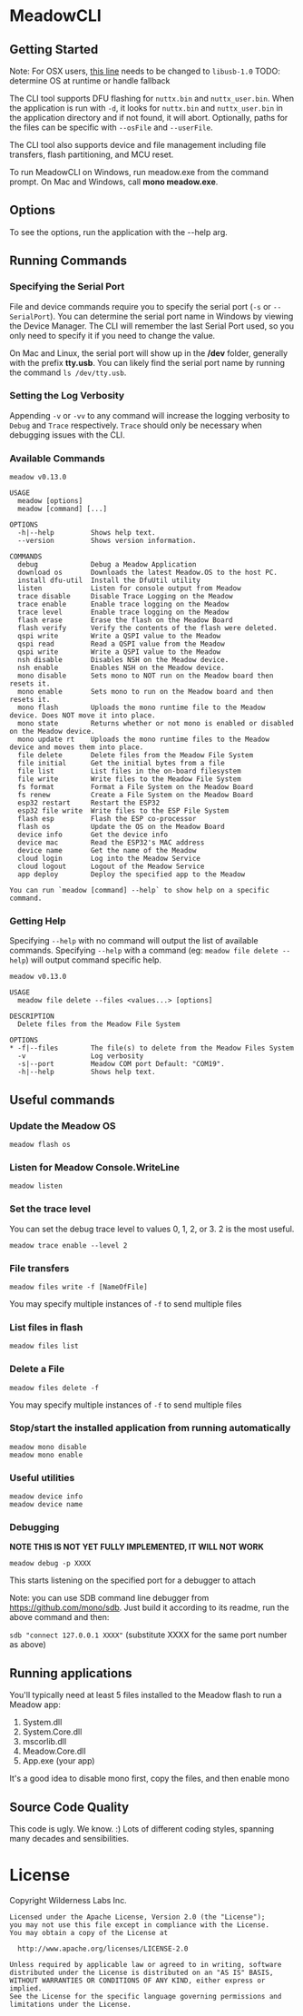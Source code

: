 # MeadowCLI

## Getting Started

Note: For OSX users, [this line](https://github.com/WildernessLabs/MeadowCLI/blob/master/MeadowCLI/DfuSharp.cs#L29) needs to be changed to `libusb-1.0` TODO: determine OS at runtime or handle fallback

The CLI tool supports DFU flashing for `nuttx.bin` and `nuttx_user.bin`. When the application is run with `-d`, it looks for `nuttx.bin` and `nuttx_user.bin` in the application directory and if not found, it will abort. Optionally, paths for the files can be specific with `--osFile` and `--userFile`.

The CLI tool also supports device and file management including file transfers, flash partitioning, and MCU reset.

To run MeadowCLI on Windows, run meadow.exe from the command prompt. On Mac and Windows, call **mono meadow.exe**.

## Options

To see the options, run the application with the --help arg.

## Running Commands

### Specifying the Serial Port
File and device commands require you to specify the serial port (`-s` or `--SerialPort`). You can determine the serial port name in Windows by viewing the Device Manager. The CLI will remember the last Serial Port used, so you only need to specify it if you need to change the value.

On Mac and Linux, the serial port will show up in the **/dev** folder, generally with the prefix **tty.usb**. You can likely find the serial port name by running the command `ls /dev/tty.usb`.

### Setting the Log Verbosity
Appending `-v` or `-vv` to any command will increase the logging verbosity to `Debug` and `Trace` respectively. `Trace` should only be necessary when debugging issues with the CLI.

### Available Commands
```
meadow v0.13.0

USAGE
  meadow [options]
  meadow [command] [...]

OPTIONS
  -h|--help         Shows help text.
  --version         Shows version information.

COMMANDS
  debug             Debug a Meadow Application
  download os       Downloads the latest Meadow.OS to the host PC.
  install dfu-util  Install the DfuUtil utility
  listen            Listen for console output from Meadow
  trace disable     Disable Trace Logging on the Meadow
  trace enable      Enable trace logging on the Meadow
  trace level       Enable trace logging on the Meadow
  flash erase       Erase the flash on the Meadow Board
  flash verify      Verify the contents of the flash were deleted.
  qspi write        Write a QSPI value to the Meadow
  qspi read         Read a QSPI value from the Meadow
  qspi write        Write a QSPI value to the Meadow
  nsh disable       Disables NSH on the Meadow device.
  nsh enable        Enables NSH on the Meadow device.
  mono disable      Sets mono to NOT run on the Meadow board then resets it.
  mono enable       Sets mono to run on the Meadow board and then resets it.
  mono flash        Uploads the mono runtime file to the Meadow device. Does NOT move it into place.
  mono state        Returns whether or not mono is enabled or disabled on the Meadow device.
  mono update rt    Uploads the mono runtime files to the Meadow device and moves them into place.
  file delete       Delete files from the Meadow File System
  file initial      Get the initial bytes from a file
  file list         List files in the on-board filesystem
  file write        Write files to the Meadow File System
  fs format         Format a File System on the Meadow Board
  fs renew          Create a File System on the Meadow Board
  esp32 restart     Restart the ESP32
  esp32 file write  Write files to the ESP File System
  flash esp         Flash the ESP co-processor
  flash os          Update the OS on the Meadow Board
  device info       Get the device info
  device mac        Read the ESP32's MAC address
  device name       Get the name of the Meadow
  cloud login       Log into the Meadow Service
  cloud logout      Logout of the Meadow Service
  app deploy        Deploy the specified app to the Meadow

You can run `meadow [command] --help` to show help on a specific command.
```

### Getting Help
Specifying `--help` with no command will output the list of available commands. Specifying `--help` with a command (eg: `meadow file delete --help`) will output command specific help.
```
meadow v0.13.0

USAGE
  meadow file delete --files <values...> [options]

DESCRIPTION
  Delete files from the Meadow File System

OPTIONS
* -f|--files        The file(s) to delete from the Meadow Files System
  -v                Log verbosity
  -s|--port         Meadow COM port Default: "COM19".
  -h|--help         Shows help text.
```

## Useful commands

### Update the Meadow OS
```
meadow flash os
```

### Listen for Meadow Console.WriteLine
```
meadow listen
```

### Set the trace level

You can set the debug trace level to values 0, 1, 2, or 3. 2 is the most useful.
```
meadow trace enable --level 2
```

### File transfers
```
meadow files write -f [NameOfFile]
```
You may specify multiple instances of `-f` to send multiple files

### List files in flash
```
meadow files list
```

### Delete a File

```
meadow files delete -f
```
You may specify multiple instances of `-f` to send multiple files

### Stop/start the installed application from running automatically
```
meadow mono disable
meadow mono enable
```
### Useful utilities
```
meadow device info
meadow device name
```

### Debugging
**NOTE THIS IS NOT YET FULLY IMPLEMENTED, IT WILL NOT WORK**
```
meadow debug -p XXXX
```
This starts listening on the specified port for a debugger to attach

Note: you can use SDB command line debugger from https://github.com/mono/sdb. Just build it according to its readme, run the above command and then:

`sdb "connect 127.0.0.1 XXXX"` (substitute XXXX for the same port number as above)

## Running applications

You'll typically need at least 5 files installed to the Meadow flash to run a Meadow app:

1. System.dll
2. System.Core.dll
3. mscorlib.dll
4. Meadow.Core.dll
5. App.exe (your app)

It's a good idea to disable mono first, copy the files, and then enable mono


## Source Code Quality

This code is ugly. We know. :) Lots of different coding styles, spanning many decades and sensibilities.

# License

Copyright Wilderness Labs Inc.
    
    Licensed under the Apache License, Version 2.0 (the "License");
    you may not use this file except in compliance with the License.
    You may obtain a copy of the License at
    
      http://www.apache.org/licenses/LICENSE-2.0
    
    Unless required by applicable law or agreed to in writing, software
    distributed under the License is distributed on an "AS IS" BASIS,
    WITHOUT WARRANTIES OR CONDITIONS OF ANY KIND, either express or implied.
    See the License for the specific language governing permissions and
    limitations under the License.
